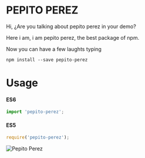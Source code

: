 # PEPITO PEREZ

Hi, ¿Are you talking about pepito perez in your demo?

Here i am, i am pepito perez, the best package of npm. 

Now you can have a few laughts typing

```
npm install --save pepito-perez
```

# Usage
#### ES6
```js
import 'pepito-perez';
```

#### ES5
```js
require('pepito-perez');
````

![Pepito Perez](https://image.prntscr.com/image/-4eoH7-ES-2yipWDe-5IcA.png)

